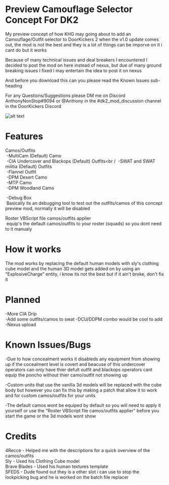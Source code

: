 # Preview Camouflage Selector Concept For DK2

My preview concept of how KHG may going about to add an Camouflage/Outfit selector to DoorKickers 2 when the v1.0 update comes out, the mod is not the best and they is a lot of things can be imporve on it i cant do but it works

Because of many technical issues and deal breakers I encountered I decided to post the mod on here instead of nexus, but due of many ground breaking issues I fixed I may entertain the idea to post it on nexus

And before you download this can you please read the Known Issues sub-heading

For any Questions/Suggestions please DM me on Discord AnthonyNonStop#9094 or @Anthony in the #dk2_mod_discussion channel in the DoorKickers Discord

![alt text](https://github.com/AnthonyNonStop/Camouflage-Selector-Concept/blob/master/.GitHub%20Read%20Me%20Photos%20Files/read_me_pic.png)
# Features

Camos/Outfits <br />
&nbsp;-MultiCam (Default) Camo <br />
&nbsp;-CIA Undercover and Blackops (Default) Outfits<br /
&nbsp;-SWAT and SWAT militia (Default) Outfits<br />
&nbsp;-Flannel Outfit <br />
&nbsp;-DPM Desert Camo<br />
&nbsp;-MTP Camo<br />
&nbsp;-DPM Woodland Camo<br />

&nbsp;-Debug Box <br />
  &nbsp;Basically its an debugging tool to test out the outfits/camos of this concept preview mod, normally it will be disabled

Roster VBScript file camos/outfits applier<br />
  &nbsp;equip's the default camos/outfits to your roster (squads) so you dont need to it manualy

# How it works
The mod works by replacing the default human models with sly's clothing cube model and the human 3D model gets added on by using an "ExplosiveCharge" entity, i know its not the best but if it ain't broke, don't fix it

# Planned
-More CIA Drip<br />
-Add some outfits/camos to swat
-DCU/DDPM combo would be cool to add<br />
-Nexus upload<br />

# Known Issues/Bugs

-Due to how concealment works it disableds any equipment from showing up if the cocealment level is covert and beacuse of this undercover operators can only have thier defult outfit and blackops operators cant equip the poncho without thier camo/outfit not showing up

-Custom units that use the vanilla 3d models will be replaced with the cube body but however you can fix this by making a patch that allow it to work and for custom camos/outfits for your units

-The default camos wont be equiped by default so you will need to apply it yourself or use the "Roster VBScript file camos/outfits applier" before you start the game or the 3d models wont show
# Credits

4Recce - Helped me with the descriptions for a quick overview of the camos/outfits <br />
Sly - Used his Clothing Cube model <br />
Brave Blades - Used his human textures template <br />
SFEDS - Dude found out they is a other slot i can use to stop the lockpicking bug and he is worked on the batch file replacer <br />
